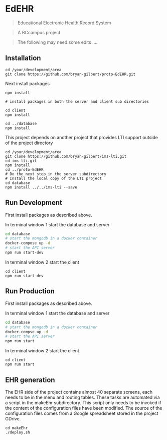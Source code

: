 # EdEHR

> Educational Electronic Health Record System

> A BCcampus project

> The following may need some edits ....

## Installation
```
cd /your/development/area
git clone https://github.com/bryan-gilbert/proto-EdEHR.git
```

Next install packages
```
npm install

# install packages in both the server and client sub directories

cd client
npm install

cd ../database
npm install
```

This project depends on another project that provides LTI support
outside of the project directory 
```
cd /your/development/area
git clone https://github.com/bryan-gilbert/ims-lti.git
cd ims-lti.git 
npm install
cd ../proto-EdEHR
# Do the next step in the server subdirectory
# Install the local copy of the LTI project
cd database
npm install ../../ims-lti --save
```

## Run Development

First install packages as described above.

In terminal window 1 start the database and server
``` bash
cd database
# start the mongodb in a docker container
docker-compose up -d
# start the API server
npm run start-dev
```

In terminal window 2 start the client
```
cd client
npm run start-dev
```

## Run Production

First install packages as described above.

In terminal window 1 start the database and server
``` bash
cd database
# start the mongodb in a docker container
docker-compse up -d
# start the API server
npm run start
```

In terminal window 2 start the client
```
cd client
npm run start
```




## EHR generation
The EHR side of the project contains almost 40 separate screens, each needs to be in the menu and routing tables.  These tasks are automated via a script in the makeEhr subdirectory.
This script only needs to be invoked if the content of the configuration files have been 
modified.  The source of the configuration files comes from a Google spreadsheet stored in the project GDrive. 
```
cd makeEhr
./deploy.sh
```

